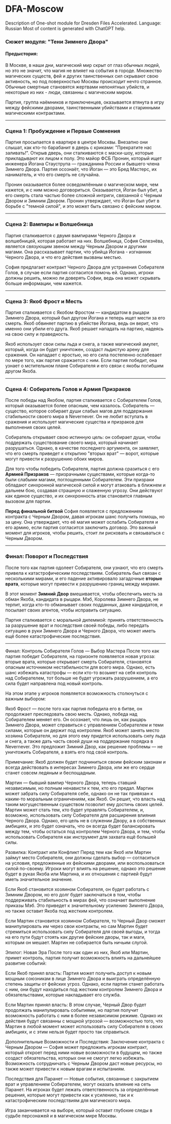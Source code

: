 # DFA-Moscow

Description of One-shot module for Dresden Files Accelerated.
Language: Russian
Most of content is generated with ChatGPT help.

### **Сюжет модуля: "Тени Зимнего Двора"**

#### **Предыстория:**
В Москве, в наши дни, магический мир скрыт от глаз обычных людей, но это не значит, что магия не влияет на события в городе. Множество магических существ, фей и других таинственных сил скрывают свою активность, но под поверхностью Москвы происходит нечто странное. Обычные смертные становятся жертвами непонятных убийств, и некоторые из них - люди, связанны с магическим миром.

Партия, группа наёмников и приключенцев, оказывается втянута в игру между фейскими дворами, таинственными убийствами и старинными магическими контрактами.

---

### **Сцена 1: Пробуждение и Первые Сомнения**

Партия просыпается в квартире в центре Москвы. Внезапно они слышат, как кто-то барабанит в дверь с криками: "Прекратите нас заливать!". Открыв дверь, они сталкиваются с маски-шоу, которые прикладывают их лицом к полу. Это майор ФСБ Пронин, который ищет инженера Йогана Стауструпа — гражданина России и бывшего члена Зимнего Двора. Партия осознаёт, что Йоган — это Бред Мастерс, их наниматель, и что его смерть не случайна.

Пронин оказывается более осведомлённым о магическом мире, чем кажется, и с ним можно договориться. Оказывается, Йоган был убит, а его смерть стала частью более сложной интриги, связанной с Черным Двором и Зимним Двором. Пронин утверждает, что Йоган был убит в борьбе с "темной силой", и это может быть связано с фейским миром.

---

### **Сцена 2: Вампиры и Волшебница**

Партия сталкивается с двумя вампирами Черного Двора и волшебницей, которая работает на них. Волшебница, София Селезнёва, является связующим звеном между Черным Двором и другими магами. Она рассказывает партии, что убийца Йогана - изгнанник Черного Двора, и что его действия вызваны местью.

София предлагает контракт Черного Двора для устранения Собирателя Голов, в случае если партия согласится помочь ей. Однако, игроки должны решить, можно ли доверять Софии, ведь она может скрывать больше информации, чем кажется.

---

### **Сцена 3: Якоб Фрост и Месть**

Партия сталкивается с Якобом Фростом — кандидатом в рыцари Зимнего Двора, который был другом Йогана и теперь ищет мести за его смерть. Якоб обвиняет партию в убийстве Йогана, ведь он верит, что именно они убили его друга. Якоб решает нападать на партию, надеясь на свою силу и праведность.

Якоб использует свои силы льда и снега, а также магический амулет, который, когда он будет уничтожен, создаст льдистую арену для сражения. Он нападает с яростью, но его сила постепенно ослабевает по мере того, как партия сражается с ним. Если партия победит, она узнает о мстительном плане Собирателя и его связи с якобы погибшим другом Якоба.

---

### **Сцена 4: Собиратель Голов и Армия Призраков**

После победы над Якобом, партия сталкивается с Собирателем Голов, который оказывается более опасным, чем казалось. Собиратель — существо, которое собирает души слабых магов для поддержания стабильности своего мира в Nevernever. Он не любит вступать в сражения и использует магические существа и призраков для выполнения своих целей.

Собиратель открывает свою истинную цель: он собирает души, чтобы поддержать существование своего мира, который начинает разрушаться. Однако, в качестве последнего аргумента, он заявляет, что его смерть приведет к открытию "вторых врат" — ворот, которые могут привести к разрушению обоих миров.

Для того чтобы победить Собирателя, партия должна сразиться с его **Армией Призраков** — призрачными существами, которые когда-то были слабыми магами, поглощенными Собирателем. Эти призраки обладают синхронной магической силой и могут атаковать в ближнем и дальнем бою, создавая страшную и слаженную угрозу. Они действуют как единое существо, и их синхронность атак становится главным вызовом для партии.

**Перед финальной битвой** София появляется с предложением контракта с Черным Двором, давая игрокам шанс получить помощь, но за цену. Она утверждает, что её магия может ослабить Собирателя и его армию, если партия согласится заключить договор. Это важный момент для игроков, чтобы решить, стоит ли рисковать и связываться с Черным Двором.

---

### **Финал: Поворот и Последствия**

После того как партия одолеет Собирателя, они узнают, что его смерть привела к катастрофическим последствиям. Собиратель был связан с несколькими мирами, и его падение активировало загадочные **вторые врата**, которые могут привести к разрушению границ между мирами.

В этот момент **Зимний Двор** вмешивается, чтобы обеспечить месть за обман Якоба, кандидата в рыцари. Мэб, Королева Зимнего Двора, не терпит, когда кто-то обманывает своих подданных, даже кандидатов, и посылает своих агентов, чтобы исправить ситуацию.

Партия сталкивается с моральной дилеммой: принять ответственность за разрушение врат и последствия своей победы, либо передать ситуацию в руки Зимнего Двора и Черного Двора, что может иметь ещё более катастрофические последствия.

---

Финал: Контроль Собирателя Голов — Выбор Мастера
После того как партия победит Собирателя, на горизонте появляется новая угроза: вторые врата, которые открывает смерть Собирателя, становятся опасным источником нестабильности для всего мира. Однако, есть шанс избежать катастрофы — если кто-то возьмет на себя контроль над Собирателем, тот больше не будет угрожать разрушением, а его сила будет направлена под новый контроль.

На этом этапе у игроков появляется возможность столкнуться с важным выбором:

Якоб Фрост — после того как партия победила его в битве, он продолжает преследовать свою месть. Однако, победа над Собирателем меняет его. Он осознает, что лишь он, как рыцарь Зимнего Двора, может справиться с управлением Собирателем и теми силами, которые он держит под контролем. Якоб может занять место хозяина Собирателя, но для этого ему придется использовать силу льда и снега, а также дать часть своей души на поддержание порядка в Nevernever. Это предложит Зимний Двор, как решение проблемы — не уничтожить Собирателя, а взять его под свой контроль.

Примечание: Якоб должен будет подчиниться своим фейским законам и всегда действовать в интересах Зимнего Двора, или же его сердце станет совсем ледяным и беспощадным.

Мартин — бывший вампир Черного Двора, теперь ставший независимым, но полным ненависти к тем, кто его предал. Мартин может забрать силу Собирателя себе, однако он не так привязан к каким-то моральным ограничениям, как Якоб. Он решит, что власть над таким могущественным существом позволит ему достичь своих целей. Мартин может стать тем, кто будет управлять Собирателем, и, возможно, использовать силу Собирателя для расширения влияния Черного Двора. Однако, его цель не в служении Двору, а в собственных амбициях, и это будет означать, что он всегда будет балансировать между тем, чтобы остаться под контролем Черного Двора, и тем, чтобы использовать Собирателя как инструмент для захвата ещё большей силы.

Развилка: Контракт или Конфликт
Перед тем как Якоб или Мартин займут место Собирателя, они должны сделать выбор — согласиться на условия, предложенные их фейскими дворами, или воспользоваться силой по-своему. Игроки могут влиять на решение, однако это решение будет в руках Якоба или Мартина, и их отношения с партией будут иметь значительное значение.

Если Якоб становится хозяином Собирателя, он будет работать с Зимним Двором, но его долг будет заключаться в том, чтобы поддерживать стабильность в мирах фей, что означает выполнение приказы Мэб. Это приведет к значительному усилению Зимнего Двора, но также оставит Якоба под жестким контролем.

Если Мартин становится хозяином Собирателя, то Черный Двор сможет манипулировать им через свои контракты, но сам Мартин будет стремиться использовать силу Собирателя для своей выгоды, и тогда на его пути будут стоять как другие фейские дворы, так и маги, которым он мешает. Мартин не собирается быть ничьим слугой.

Эпилог: Новая Эра
После того как один из них, Якоб или Мартин, примет контроль, партия получит возможность влиять на дальнейшее развитие событий:

Если Якоб принял власть: Партия может получить доступ к новым мощным союзникам в лице Зимнего Двора и выиграть определённую степень защиты от фейских угроз. Однако, если партия станет работать с ним, они будут находиться под жестким контролем Зимнего Двора и обязательствами, которые накладывает его служба.

Если Мартин принял власть: В этом случае, Черный Двор будет продолжать манипулировать событиями, но партия получит возможность работать с ним в более независимом режиме. Однако их действия будут связанны с мощной угрозой — возможностью того, что Мартин в любой момент может использовать силу Собирателя в своих амбициях, и с этим нельзя будет просто так справиться.

Дополнительные Возможности и Последствия:
Заключение контракта с Черным Двором — София может предложить игрокам контракт, который откроет перед ними новые возможности в будущем, но также создаст обязательства, которых они не смогут легко избежать. Возможность сотрудничать с Черным Двором даст новые ресурсы, но также может привести к новым врагам и испытаниям.

Последствия для Паранет — Новые события, связанные с закрытием врат и управлением Собирателем, могут оказать влияние на сеть Паранет. На игроках будет лежать ответственность за определённые решения, которые могут привести как к усилению, так и к катастрофическим последствиям для магического мира.


Игра заканчивается на выборе, который оставит глубокие следы в судьбе персонажей и в магическом мире Москвы.
